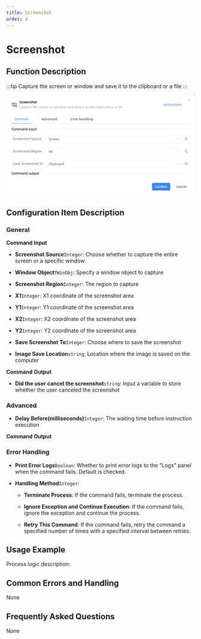 ```yaml
---
title: Screenshot
order: 4
---
```


# Screenshot

## Function Description

:::tip 
Capture the screen or window and save it to the clipboard or a file
:::

![Screenshot](../../assets/Screenshot_command.png)

## Configuration Item Description

### General

**Command Input**

- **Screenshot Source**`Integer`: Choose whether to capture the entire screen or a specific window

- **Window Object**`TWinObj`: Specify a window object to capture

- **Screenshot Region**`Integer`: The region to capture

- **X1**`Integer`: X1 coordinate of the screenshot area

- **Y1**`Integer`: Y1 coordinate of the screenshot area

- **X2**`Integer`: X2 coordinate of the screenshot area

- **Y2**`Integer`: Y2 coordinate of the screenshot area

- **Save Screenshot To**`Integer`: Choose where to save the screenshot

- **Image Save Location**`string`: Location where the image is saved on the computer


**Command Output**

- **Did the user cancel the screenshot**`string`: Input a variable to store whether the user canceled the screenshot

### Advanced

- **Delay Before(milliseconds)**`Integer`: The waiting time before instruction execution


**Command Output**

### Error Handling

- **Print Error Logs**`Boolean`: Whether to print error logs to the "Logs" panel when the command fails. Default is checked. 

- **Handling Method**`Integer`:

    - **Terminate Process**: If the command fails, terminate the process.

    - **Ignore Exception and Continue Execution**: If the command fails, ignore the exception and continue the process.

    - **Retry This Command**: If the command fails, retry the command a specified number of times with a specified interval between retries.

## Usage Example

Process logic description:

## Common Errors and Handling

None

## Frequently Asked Questions

None

